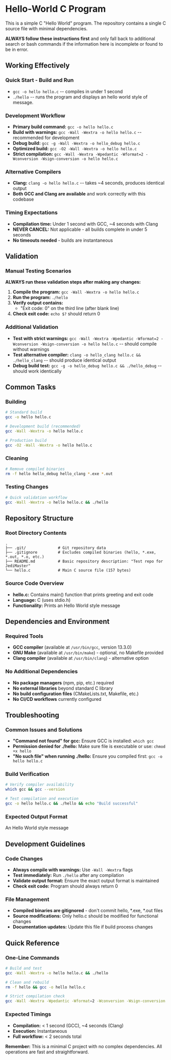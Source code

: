 # Hello-World C Program

This is a simple C "Hello World" program. The repository contains a single C source file with minimal dependencies.

**ALWAYS follow these instructions first** and only fall back to additional search or bash commands if the information here is incomplete or found to be in error.

## Working Effectively

### Quick Start - Build and Run
- `gcc -o hello hello.c` -- compiles in under 1 second
- `./hello` -- runs the program and displays an hello world style of message.

### Development Workflow
- **Primary build command:** `gcc -o hello hello.c`
- **Build with warnings:** `gcc -Wall -Wextra -o hello hello.c` -- recommended for development
- **Debug build:** `gcc -g -Wall -Wextra -o hello_debug hello.c`
- **Optimized build:** `gcc -O2 -Wall -Wextra -o hello hello.c`
- **Strict compilation:** `gcc -Wall -Wextra -Wpedantic -Wformat=2 -Wconversion -Wsign-conversion -o hello hello.c`

### Alternative Compilers
- **Clang:** `clang -o hello hello.c` -- takes ~4 seconds, produces identical output
- **Both GCC and Clang are available** and work correctly with this codebase

### Timing Expectations
- **Compilation time:** Under 1 second with GCC, ~4 seconds with Clang
- **NEVER CANCEL:** Not applicable - all builds complete in under 5 seconds
- **No timeouts needed** - builds are instantaneous

## Validation

### Manual Testing Scenarios
**ALWAYS run these validation steps after making any changes:**
1. **Compile the program:** `gcc -Wall -Wextra -o hello hello.c`
2. **Run the program:** `./hello`
3. **Verify output contains:**
   - "Exit code: 0" on the third line (after blank line)
4. **Check exit code:** `echo $?` should return 0

### Additional Validation
- **Test with strict warnings:** `gcc -Wall -Wextra -Wpedantic -Wformat=2 -Wconversion -Wsign-conversion -o hello hello.c` -- should compile without warnings
- **Test alternative compiler:** `clang -o hello_clang hello.c && ./hello_clang` -- should produce identical output
- **Debug build test:** `gcc -g -o hello_debug hello.c && ./hello_debug` -- should work identically

## Common Tasks

### Building
```bash
# Standard build
gcc -o hello hello.c

# Development build (recommended)
gcc -Wall -Wextra -o hello hello.c

# Production build
gcc -O2 -Wall -Wextra -o hello hello.c
```

### Cleaning
```bash
# Remove compiled binaries
rm -f hello hello_debug hello_clang *.exe *.out
```

### Testing Changes
```bash
# Quick validation workflow
gcc -Wall -Wextra -o hello hello.c && ./hello
```

## Repository Structure

### Root Directory Contents
```
.
├── .git/              # Git repository data
├── .gitignore         # Excludes compiled binaries (hello, *.exe, *.out, *.o, etc.)
├── README.md          # Basic repository description: "Test repo for JediMaster"
└── hello.c            # Main C source file (157 bytes)
```

### Source Code Overview
- **hello.c:** Contains main() function that prints greeting and exit code
- **Language:** C (uses stdio.h)
- **Functionality:** Prints an Hello World style message

## Dependencies and Environment

### Required Tools
- **GCC compiler** (available at `/usr/bin/gcc`, version 13.3.0)
- **GNU Make** (available at `/usr/bin/make`) - optional, no Makefile provided
- **Clang compiler** (available at `/usr/bin/clang`) - alternative option

### No Additional Dependencies
- **No package managers** (npm, pip, etc.) required
- **No external libraries** beyond standard C library
- **No build configuration files** (CMakeLists.txt, Makefile, etc.)
- **No CI/CD workflows** currently configured

## Troubleshooting

### Common Issues and Solutions
- **"Command not found" for gcc:** Ensure GCC is installed: `which gcc`
- **Permission denied for ./hello:** Make sure file is executable or use: `chmod +x hello`
- **"No such file" when running ./hello:** Ensure you compiled first: `gcc -o hello hello.c`

### Build Verification
```bash
# Verify compiler availability
which gcc && gcc --version

# Test compilation and execution
gcc -o hello hello.c && ./hello && echo "Build successful"
```

### Expected Output Format
An Hello World style message

## Development Guidelines

### Code Changes
- **Always compile with warnings:** Use `-Wall -Wextra` flags
- **Test immediately:** Run `./hello` after any compilation
- **Validate output format:** Ensure the exact output format is maintained
- **Check exit code:** Program should always return 0

### File Management
- **Compiled binaries are gitignored** - don't commit hello, *.exe, *.out files
- **Source modifications:** Only hello.c should be modified for functional changes
- **Documentation updates:** Update this file if build process changes

## Quick Reference

### One-Line Commands
```bash
# Build and test
gcc -Wall -Wextra -o hello hello.c && ./hello

# Clean and rebuild
rm -f hello && gcc -o hello hello.c

# Strict compilation check
gcc -Wall -Wextra -Wpedantic -Wformat=2 -Wconversion -Wsign-conversion -o hello hello.c
```

### Expected Timings
- **Compilation:** < 1 second (GCC), ~4 seconds (Clang)
- **Execution:** Instantaneous
- **Full workflow:** < 2 seconds total

**Remember:** This is a minimal C project with no complex dependencies. All operations are fast and straightforward.
